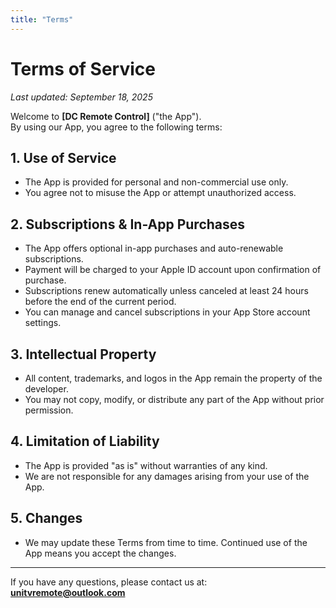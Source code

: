 ```yaml
---
title: "Terms"
---
```


# Terms of Service

_Last updated: September 18, 2025_

Welcome to **[DC Remote Control]** ("the App").  
By using our App, you agree to the following terms:

## 1. Use of Service
- The App is provided for personal and non-commercial use only.
- You agree not to misuse the App or attempt unauthorized access.

## 2. Subscriptions & In-App Purchases
- The App offers optional in-app purchases and auto-renewable subscriptions.
- Payment will be charged to your Apple ID account upon confirmation of purchase.
- Subscriptions renew automatically unless canceled at least 24 hours before the end of the current period.
- You can manage and cancel subscriptions in your App Store account settings.

## 3. Intellectual Property
- All content, trademarks, and logos in the App remain the property of the developer.
- You may not copy, modify, or distribute any part of the App without prior permission.

## 4. Limitation of Liability
- The App is provided "as is" without warranties of any kind.
- We are not responsible for any damages arising from your use of the App.

## 5. Changes
- We may update these Terms from time to time. Continued use of the App means you accept the changes.

---

If you have any questions, please contact us at:  
**unitvremote@outlook.com**
